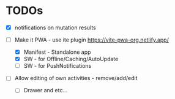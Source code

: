 # TODOs

- [x] notifications on mutation results

- [ ] Make it PWA - use ite plugin https://vite-pwa-org.netlify.app/
  - [x] Manifest - Standalone app
  - [x] SW - for Offline/Caching/AutoUpdate
  - [ ] SW - for PushNotifications

- [ ] Allow editing of own activities - remove/add/edit
  - [ ] Drawer and etc...

